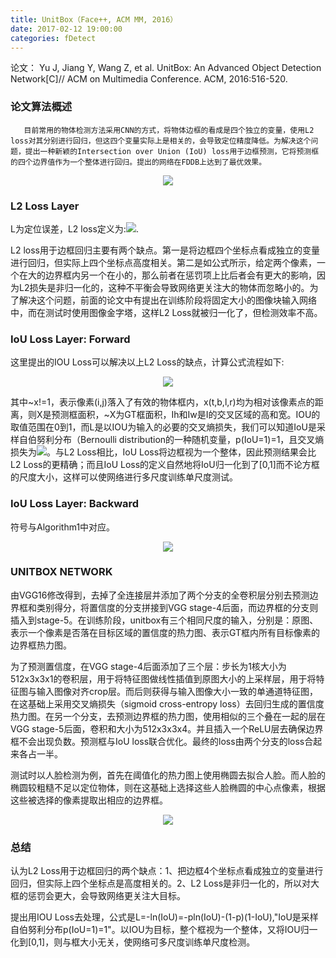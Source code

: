 ```yaml
---
title: UnitBox（Face++, ACM MM, 2016）
date: 2017-02-12 19:00:00
categories: fDetect
---
```


<script type="text/javascript" src="http://cdn.mathjax.org/mathjax/latest/MathJax.js?config=default"></script>

论文： Yu J, Jiang Y, Wang Z, et al. UnitBox: An Advanced Object Detection Network[C]// ACM on Multimedia Conference. ACM, 2016:516-520.

### 论文算法概述

       目前常用的物体检测方法采用CNN的方式，将物体边框的看成是四个独立的变量，使用L2 loss对其分别进行回归，但这四个变量实际上是相关的，会导致定位精度降低。为解决这个问题，提出一种新颖的Intersection over Union (IoU) loss用于边框预测，它将预测框的四个边界值作为一个整体进行回归。提出的网络在FDDB上达到了最优效果。

<center><img src="{{ site.baseurl }}/images/pdDetect/unitbox1.png"></center>

### L2 Loss Layer

   L为定位误差，L2 loss定义为:<img src="{{ site.baseurl }}/images/pdDetect/unitbox2.png">.
   
   L2 loss用于边框回归主要有两个缺点。第一是将边框四个坐标点看成独立的变量进行回归，但实际上四个坐标点高度相关。第二是如公式所示，给定两个像素，一个在大的边界框内另一个在小的，那么前者在惩罚项上比后者会有更大的影响，因为L2损失是非归一化的，这种不平衡会导致网络更关注大的物体而忽略小的。为了解决这个问题，前面的论文中有提出在训练阶段将固定大小的图像块输入网络中，而在测试时使用图像金字塔，这样L2 Loss就被归一化了，但检测效率不高。
   
### IoU Loss Layer: Forward

   这里提出的IOU Loss可以解决以上L2 Loss的缺点，计算公式流程如下:
   
<center><img src="{{ site.baseurl }}/images/pdDetect/unitbox3.png"></center>

   其中~x!=1，表示像素(i,j)落入了有效的物体框内，x(t,b,l,r)均为相对该像素点的距离，则X是预测框面积，~X为GT框面积，Ih和Iw是I的交叉区域的高和宽。IOU的取值范围在0到1，而L是以IOU为输入的必要的交叉熵损失，我们可以知道IoU是采样自伯努利分布（Bernoulli distribution的一种随机变量，p(IoU=1)=1，且交叉熵损失为<img src="{{ site.baseurl }}/images/pdDetect/unitbox4.png">。与L2 Loss相比，IoU Loss将边框视为一个整体，因此预测结果会比L2 Loss的更精确；而且IoU Loss的定义自然地将IoU归一化到了[0,1]而不论方框的尺度大小，这样可以使网络进行多尺度训练单尺度测试。
   
### IoU Loss Layer: Backward

   符号与Algorithm1中对应。
   
   <center><img src="{{ site.baseurl }}/images/pdDetect/unitbox5.png"></center>
   
### UNITBOX NETWORK

   由VGG16修改得到，去掉了全连接层并添加了两个分支的全卷积层分别去预测边界框和类别得分，将置信度的分支拼接到VGG stage-4后面，而边界框的分支则插入到stage-5。在训练阶段，unitbox有三个相同尺度的输入，分别是：原图、表示一个像素是否落在目标区域的置信度的热力图、表示GT框内所有目标像素的边界框热力图。

   为了预测置信度，在VGG stage-4后面添加了三个层：步长为1核大小为512x3x3x1的卷积层，用于将特征图做线性插值到原图大小的上采样层，用于将特征图与输入图像对齐crop层。而后则获得与输入图像大小一致的单通道特征图，在这基础上采用交叉熵损失（sigmoid cross-entropy loss）去回归生成的置信度热力图。在另一个分支，去预测边界框的热力图，使用相似的三个叠在一起的层在VGG stage-5后面，卷积和大小为512x3x3x4。并且插入一个ReLU层去确保边界框不会出现负数。预测框与IoU loss联合优化。最终的loss由两个分支的loss合起来各占一半。

   测试时以人脸检测为例，首先在阈值化的热力图上使用椭圆去拟合人脸。而人脸的椭圆较粗糙不足以定位物体，则在这基础上选择这些人脸椭圆的中心点像素，根据这些被选择的像素提取出相应的边界框。

   <center><img src="{{ site.baseurl }}/images/pdDetect/unitbox6.png"></center>

### 总结

   认为L2 Loss用于边框回归的两个缺点：1、把边框4个坐标点看成独立的变量进行回归，但实际上四个坐标点是高度相关的。2、L2 Loss是非归一化的，所以对大框的惩罚会更大，会导致网络更关注大目标。
   
   提出用IOU Loss去处理，公式是L=-ln(IoU)=-pln(IoU)-(1-p)(1-IoU),"IoU是采样自伯努利分布p(IoU=1)=1"。以IOU为目标，整个框视为一个整体，又将IOU归一化到[0,1]，则与框大小无关，使网络可多尺度训练单尺度检测。